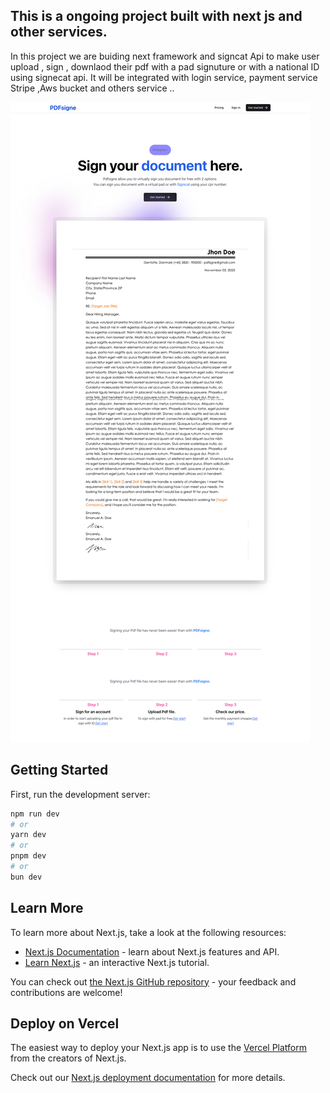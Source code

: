 ## This is a ongoing project built with next js and other services.

 In this project we are buiding  next framework and signcat Api to make user  upload , sign , downlaod their pdf with a pad signuture or with a national ID using signecat api.
  It will be integrated with login service, payment service Stripe ,Aws bucket and others service ..


![alt text](https://github.com/emabistar/pdfsigne/blob/main/spdf-sign.png?raw=true)



## Getting Started

First, run the development server:

```bash
npm run dev
# or
yarn dev
# or
pnpm dev
# or
bun dev
```



## Learn More

To learn more about Next.js, take a look at the following resources:

- [Next.js Documentation](https://nextjs.org/docs) - learn about Next.js features and API.
- [Learn Next.js](https://nextjs.org/learn) - an interactive Next.js tutorial.

You can check out [the Next.js GitHub repository](https://github.com/vercel/next.js/) - your feedback and contributions are welcome!

## Deploy on Vercel

The easiest way to deploy your Next.js app is to use the [Vercel Platform](https://vercel.com/new?utm_medium=default-template&filter=next.js&utm_source=create-next-app&utm_campaign=create-next-app-readme) from the creators of Next.js.

Check out our [Next.js deployment documentation](https://nextjs.org/docs/deployment) for more details.
